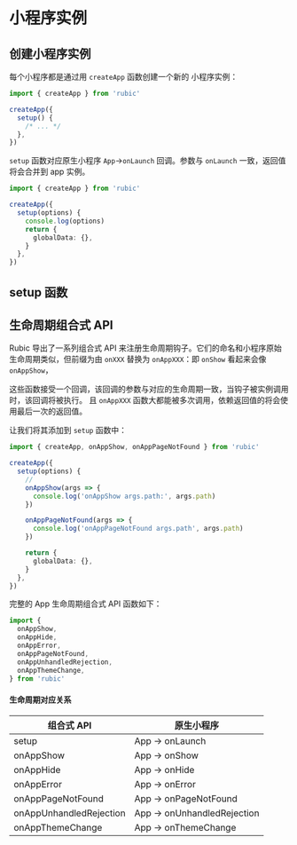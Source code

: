# 小程序实例

## 创建小程序实例

每个小程序都是通过用 `createApp` 函数创建一个新的 小程序实例：

```ts
import { createApp } from 'rubic'

createApp({
  setup() {
    /* ... */
  },
})
```

`setup` 函数对应原生小程序 `App`->`onLaunch` 回调。参数与 `onLaunch` 一致，返回值将会合并到 app 实例。

```ts
import { createApp } from 'rubic'

createApp({
  setup(options) {
    console.log(options)
    return {
      globalData: {},
    }
  },
})
```

## setup 函数

## 生命周期组合式 API

Rubic 导出了一系列组合式 API 来注册生命周期钩子。它们的命名和小程序原始生命周期类似，但前缀为由 `onXXX` 替换为 `onAppXXX`：即 `onShow` 看起来会像 `onAppShow`，

这些函数接受一个回调，该回调的参数与对应的生命周期一致，当钩子被实例调用时，该回调将被执行。
且 `onAppXXX` 函数大都能被多次调用，依赖返回值的将会使用最后一次的返回值。

让我们将其添加到 `setup` 函数中：

```ts
import { createApp, onAppShow, onAppPageNotFound } from 'rubic'

createApp({
  setup(options) {
    //
    onAppShow(args => {
      console.log('onAppShow args.path:', args.path)
    })

    onAppPageNotFound(args => {
      console.log('onAppPageNotFound args.path', args.path)
    })

    return {
      globalData: {},
    }
  },
})
```

完整的 App 生命周期组合式 API 函数如下：

```ts
import {
  onAppShow,
  onAppHide,
  onAppError,
  onAppPageNotFound,
  onAppUnhandledRejection,
  onAppThemeChange,
} from 'rubic'
```

#### 生命周期对应关系

| 组合式 API              | 原生小程序                  |
| ----------------------- | --------------------------- |
| setup                   | App -> onLaunch             |
| onAppShow               | App -> onShow               |
| onAppHide               | App -> onHide               |
| onAppError              | App -> onError              |
| onAppPageNotFound       | App -> onPageNotFound       |
| onAppUnhandledRejection | App -> onUnhandledRejection |
| onAppThemeChange        | App -> onThemeChange        |
